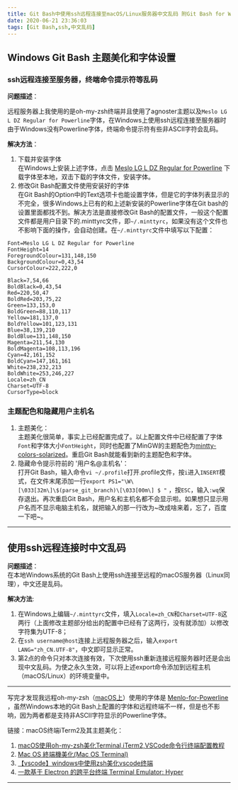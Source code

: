 ```yaml
---
title: Git Bash中使用ssh远程连接至macOS/Linux服务器中文乱码 附Git Bash for Windows主题美化和字体设置
date: 2020-06-21 23:36:03
tags: [Git Bash,ssh,中文乱码]
---
```


## Windows Git Bash 主题美化和字体设置

### ssh远程连接至服务器，终端命令提示符等乱码

**问题描述**：  

远程服务器上我使用的是oh-my-zsh终端并且使用了agnoster主题以及`Meslo LG L DZ Regular for Powerline`字体，在Windows上使用ssh远程连接至服务器时由于Windows没有Powerline字体，终端命令提示符有些非ASCII字符会乱码。

**解决方法**：  

1. 下载并安装字体  
在Windows上安装上述字体，点击 [Meslo LG L DZ Regular for Powerline][font] 下载字体至本地，双击下载的字体文件，安装字体。
2. 修改Git Bash配置文件使用安装好的字体  
在Git Bash的Option中的Text选项卡也能设置字体，但是它的字体列表显示的不完全，很多Windows上已有的和上述新安装的Powerline字体在Git bash的设置里面都找不到。解决方法是直接修改Git Bash的配置文件，一般这个配置文件都是用户目录下的.minttyrc文件，即`~/.minttyrc`，如果没有这个文件也不影响下面的操作，会自动创建。在`~/.minttyrc`文件中填写以下配置：  

```plain
Font=Meslo LG L DZ Regular for Powerline
FontHeight=14
ForegroundColour=131,148,150
BackgroundColour=0,43,54
CursorColour=222,222,0

Black=7,54,66
BoldBlack=0,43,54
Red=220,50,47
BoldRed=203,75,22
Green=133,153,0
BoldGreen=88,110,117
Yellow=181,137,0
BoldYellow=101,123,131
Blue=38,139,210
BoldBlue=131,148,150
Magenta=211,54,130
BoldMagenta=108,113,196
Cyan=42,161,152
BoldCyan=147,161,161
White=238,232,213
BoldWhite=253,246,227
Locale=zh_CN 
Charset=UTF-8
CursorType=block

```

### 主题配色和隐藏用户主机名

1. 主题美化：  
主题美化很简单，事实上已经配置完成了。以上配置文件中已经配置了字体`Font`和字体大小`FontHeight`，同时也配置了MinGW的主题配色为[mintty-colors-solarized][mintty]。重启Git Bash就能看到新的主题配色和字体。  
2. 隐藏命令提示符前的 '用户名@主机名'：  
打开Git Bash，输入命令`vi ~/.profile`打开.profile文件，按`i`进入`INSERT`模式，在文件末尾添加一行`export PS1="\W\[\033[32m\]\$(parse_git_branch)\[\033[00m\] $ "` ，按`ESC`，输入`:wq`保存退出。再次重启Git Bash，用户名和主机名都不会显示啦。如果想只显示用户名而不显示电脑主机名，就把输入的那一行改为~改成啥来着，忘了，百度一下吧~。  

---

## 使用ssh远程连接时中文乱码

**问题描述**：  
在本地Windows系统的Git Bash上使用ssh连接至远程的macOS服务器（Linux同理），中文还是乱码。  

**解决方法**:  

1. 在Windows上编辑`~/.minttyrc`文件，填入`Locale=zh_CN`和`Charset=UTF-8`这两行（上面修改主题部分给出的配置中已经有了这两行，没有就添加）以修改字符集为UTF-8；  
2. 在`ssh username@host`连接上远程服务器之后，输入`export LANG="zh_CN.UTF-8"`，中文即可显示正常。  
3. 第2点的命令只对本次连接有效，下次使用ssh重新连接远程服务器时还是会出现中文乱码。为使之永久生效，可以将上述export命令添加到远程主机（macOS/Linux）的环境变量中。  

---

写完才发现我远程oh-my-zsh（[macOS上][1]）使用的字体是 [Menlo-for-Powerline][font2] ，虽然Windows本地的Git Bash上配置的字体和远程终端不一样，但是也不影响，因为两者都是支持非ASCII字符显示的Powerline字体。  

链接：macOS终端iTerm2及其主题美化：  

1. [macOS使用oh-my-zsh美化Terminal,iTerm2,VSCode命令行终端配置教程][1]
2. [Mac OS 終端機美化(Mac OS Terminal)][2]
3. [【vscode】windows中使用zsh美化vscode终端][3]
4. [一款基于 Electron 的跨平台终端 Terminal Emulator: Hyper][4]

---

  [1]: https://www.ioiox.com/archives/34.html
  [2]: https://hsiangfeng.github.io/other/20200123/1105303313/
  [3]: https://www.jianshu.com/p/6d21d3484444
  [4]: https://sspai.com/post/45332
  [font2]: https://github.com/abertsch/Menlo-for-Powerline
  [font]: https://github.com/powerline/fonts/raw/master/Meslo%20Dotted/Meslo%20LG%20L%20DZ%20Regular%20for%20Powerline.ttf
  [mintty]: https://github.com/mavnn/mintty-colors-solarized
